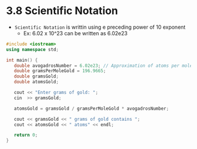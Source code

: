 # 3.8 Scientific Notation

* `Scientific Notation` is writtin using e preceding power of 10 exponent
  * Ex: 6.02 x 10^23 can be written as 6.02e23
```C++
#include <iostream>
using namespace std;

int main() {
   double avogadrosNumber = 6.02e23; // Approximation of atoms per mole
   double gramsPerMoleGold = 196.9665;
   double gramsGold;
   double atomsGold;

   cout << "Enter grams of gold: ";
   cin  >> gramsGold;

   atomsGold = gramsGold / gramsPerMoleGold * avogadrosNumber;

   cout << gramsGold << " grams of gold contains ";
   cout << atomsGold << " atoms" << endl;

   return 0;
}
```
